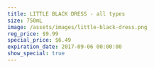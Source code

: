 ```yaml
---
title: LITTLE BLACK DRESS - all types
size: 750mL
image: /assets/images/little-black-dress.png
reg_price: $9.99
special_price: $6.49
expiration_date: 2017-09-06 00:00:00
show_special: true
---
```




